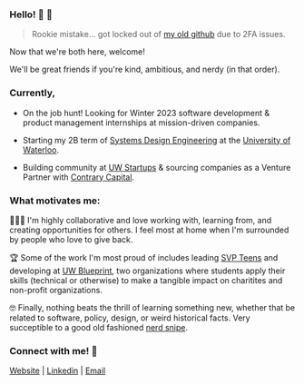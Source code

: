 ### Hello! 👋 🎉

> Rookie mistake... got locked out of [my old github](https://github.com/jossmurphy) due to 2FA issues. 

Now that we're both here, welcome! 

We'll be great friends if you're  kind, ambitious, and nerdy (in that order).

### Currently, 
* On the job hunt! Looking for  Winter 2023 software development & product management internships at mission-driven companies. 

* Starting my 2B term of [Systems Design Engineering](http://ugradcalendar.uwaterloo.ca/page/ENG-Systems-Design-Engineering) at the [University of Waterloo](https://uwaterloo.ca/).

* Building community at [UW Startups](https://www.instagram.com/uwstartups/) & sourcing companies as a Venture Partner with [Contrary Capital](https://contrary.com/). 

### What motivates me:
🧑‍🤝‍🧑  I'm highly collaborative and love working with, learning from, and creating opportunities for others. I feel most at home when I'm surrounded by people who love to give back. 

🏆  Some of the work I'm most proud of includes leading [SVP Teens](https://www.svpteens.org/) and developing at [UW Blueprint](http://uwblueprint.org/), two organizations where students apply their skills (technical or otherwise) to make a tangible impact on charitites and non-profit organizations. 

🤓  Finally, nothing beats the thrill of learning something new, whether that be related to software, policy, design, or weird historical facts. Very succeptible to a good old fashioned [nerd snipe](https://www.urbandictionary.com/define.php?term=nerd-snipe).

### Connect with me! :iphone:
[Website](https://jossportfolio.web.app)  |  [Linkedin](https://www.linkedin.com/in/jmurphyy/)  |  [Email](mailto:jocelynemurphy@gmail.com)







<!--
**jocelynemurphy/jocelynemurphy** is a ✨ _special_ ✨ repository because its `README.md` (this file) appears on your GitHub profile.

Here are some ideas to get you started:

- 🔭 I’m currently working on ...
- 🌱 I’m currently learning ...
- 👯 I’m looking to collaborate on ...
- 🤔 I’m looking for help with ...
- 💬 Ask me about ...
- 📫 How to reach me: ...
- 😄 Pronouns: ...
- ⚡ Fun fact: ...
-->
